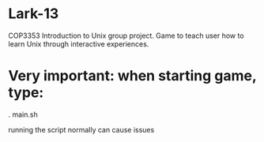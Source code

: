# Lark-13
COP3353 Introduction to Unix group project. Game to teach user how to learn Unix through interactive experiences.


# Very important: when starting game, type: 
. main.sh

running the script normally can cause issues